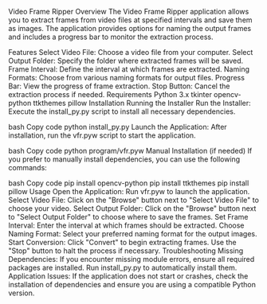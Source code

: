 Video Frame Ripper
Overview
The Video Frame Ripper application allows you to extract frames from video files at specified intervals and save them as images. The application provides options for naming the output frames and includes a progress bar to monitor the extraction process.

Features
Select Video File: Choose a video file from your computer.
Select Output Folder: Specify the folder where extracted frames will be saved.
Frame Interval: Define the interval at which frames are extracted.
Naming Formats: Choose from various naming formats for output files.
Progress Bar: View the progress of frame extraction.
Stop Button: Cancel the extraction process if needed.
Requirements
Python 3.x
tkinter
opencv-python
ttkthemes
pillow
Installation
Running the Installer
Run the Installer: Execute the install_py.py script to install all necessary dependencies.

bash
Copy code
python install_py.py
Launch the Application: After installation, run the vfr.pyw script to start the application.

bash
Copy code
python program/vfr.pyw
Manual Installation (if needed)
If you prefer to manually install dependencies, you can use the following commands:

bash
Copy code
pip install opencv-python
pip install ttkthemes
pip install pillow
Usage
Open the Application: Run vfr.pyw to launch the application.
Select Video File: Click on the "Browse" button next to "Select Video File" to choose your video.
Select Output Folder: Click on the "Browse" button next to "Select Output Folder" to choose where to save the frames.
Set Frame Interval: Enter the interval at which frames should be extracted.
Choose Naming Format: Select your preferred naming format for the output images.
Start Conversion: Click "Convert" to begin extracting frames. Use the "Stop" button to halt the process if necessary.
Troubleshooting
Missing Dependencies: If you encounter missing module errors, ensure all required packages are installed. Run install_py.py to automatically install them.
Application Issues: If the application does not start or crashes, check the installation of dependencies and ensure you are using a compatible Python version.
